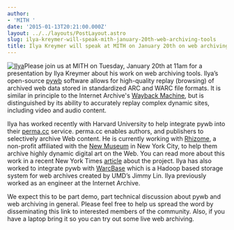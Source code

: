 ```yaml
---
author:
- 'MITH '
date: '2015-01-13T20:21:00.000Z'
layout: ../../layouts/PostLayout.astro
slug: ilya-kreymer-will-speak-mith-january-20th-web-archiving-tools
title: Ilya Kreymer will speak at MITH on January 20th on web archiving tools
---
```


[![Ilya](http://mith.umd.edu/wp-content/uploads/2015/01/Ilya.jpg)](/assets/images/2015-01-Ilya.jpg)Please join us at MITH on Tuesday, January 20th at 11am for a presentation by Ilya Kreymer about his work on web archiving tools. Ilya’s open-source [pywb](http://github.com/ikreymer/pywb) software allows for high-quality replay (browsing) of archived web data stored in standardized ARC and WARC file formats. It is similar in principle to the Internet Archive's [Wayback Machine](http://archive.org/web/), but is distinguished by its ability to accurately replay complex dynamic sites, including video and audio content.

Ilya has worked recently with Harvard University to help integrate pywb into their [perma.cc](http://perma.cc/) service. perma.cc enables authors, and publishers to selectively archive Web content. He is currently working with [Rhizome](http://rhizome.org/), a non-profit affiliated with the [New Museum](http://www.newmuseum.org/) in New York City, to help them archive highly dynamic digital art on the Web. You can read more about this work in a recent New York Times [article](http://bits.blogs.nytimes.com/2014/10/19/a-new-tool-to-preserve-moments-on-the-internet/?_r=0) about the project. Ilya has also worked to integrate pywb with [WarcBase](http://github.com/lintool/warcbase) which is a Hadoop based storage system for web archives created by UMD’s Jimmy Lin. Ilya previously worked as an engineer at the Internet Archive.

We expect this to be part demo, part technical discussion about pywb and web archiving in general. Please feel free to help us spread the word by disseminating this link to interested members of the community. Also, if you have a laptop bring it so you can try out some live web archiving.